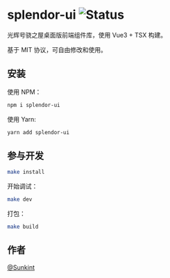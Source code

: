 # splendor-ui ![Status](https://img.shields.io/badge/status-coding-blue)

光辉号骁之屋桌面版前端组件库，使用 Vue3 + TSX 构建。

基于 MIT 协议，可自由修改和使用。

## 安装

使用 NPM：

```bash
npm i splendor-ui
```

使用 Yarn:

```bash
yarn add splendor-ui
```

## 参与开发

```bash
make install
```

开始调试：

```bash
make dev
```

打包：

```bash
make build
```

## 作者

[@Sunkint](https://www.ybusad.com/)
